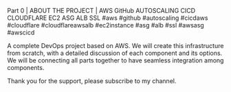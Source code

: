Part 0 | ABOUT THE PROJECT | AWS GitHub AUTOSCALING CICD CLOUDFLARE EC2 ASG ALB SSL
#aws
#github
#autoscaling
#cicdaws
#cloudflare
#cloudflareawsalb
#ec2instance
#asg
#alb
#ssl
#awsasg
#awscicd

A complete DevOps project based on AWS. We will create this infrastructure from scratch, with a detailed discussion of each component and its options. We will be connecting all parts together to have seamless integration among components.

Thank you for the support, please subscribe to my channel.

